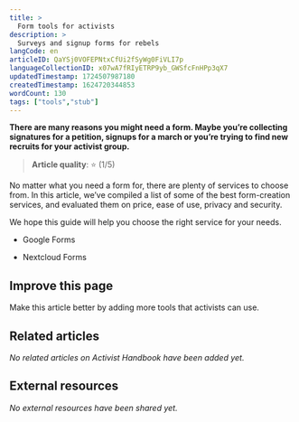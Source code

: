 ```yaml
---
title: >
  Form tools for activists
description: >
  Surveys and signup forms for rebels
langCode: en
articleID: QaYSj0VOFEPNtxCfUi2fSyWg0FiVLI7p
languageCollectionID: x07wA7fRIyETRP9yb_GWSfcFnHPp3qX7
updatedTimestamp: 1724507987180
createdTimestamp: 1624720344853
wordCount: 130
tags: ["tools","stub"]
---
```


**There are many reasons you might need a form. Maybe you’re collecting signatures for a petition, signups for a march or you’re trying to find new recruits for your activist group.**

> **Article quality**: ⭐️ (1/5)

No matter what you need a form for, there are plenty of services to choose from. In this article, we’ve compiled a list of some of the best form-creation services, and evaluated them on price, ease of use, privacy and security.

We hope this guide will help you choose the right service for your needs.

-   Google Forms
    
-   Nextcloud Forms
    

## Improve this page

Make this article better by adding more tools that activists can use.

## Related articles

_No related articles on Activist Handbook have been added yet._

## External resources

_No external resources have been shared yet._